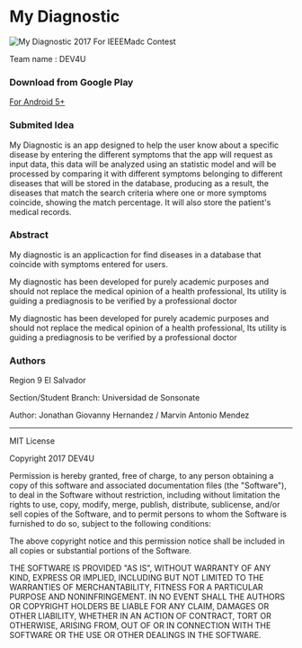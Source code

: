 # My Diagnostic

![My Diagnostic 2017](https://github.com/Tonysmarv/My_diagnostic/blob/master/poster.jpg)
For IEEEMadc Contest

Team name : DEV4U

### Download from Google Play

[For Android 5+](https://play.google.com/store/apps/details?id=org.dev4u.hv.my_diagnostic)


### Submited Idea

My Diagnostic is an app designed to help the user know about a specific disease by entering the different symptoms that the app will request as input data, this data will be analyzed using an statistic model and will be processed by comparing it with different symptoms belonging to different diseases that will be stored in the database, producing as a result, the diseases that match the search criteria where one or more symptoms coincide, showing the match percentage. It will also store the patient's medical records.

### Abstract

My diagnostic is an applicaction for find diseases in a database that coincide with symptoms entered for users.

My diagnostic has been developed for purely academic purposes and should not replace the medical opinion of a
health professional, Its utility is guiding a prediagnosis to be verified by a professional doctor

My diagnostic has been developed for purely academic purposes and should not replace the medical opinion of a
health professional, Its utility is guiding a prediagnosis to be verified by a professional doctor

### Authors

Region 9 El Salvador

Section/Student Branch: Universidad de Sonsonate

Author: Jonathan Giovanny Hernandez / Marvin Antonio Mendez

<hr>

MIT License

Copyright 2017 DEV4U

Permission is hereby granted, free of charge, to any person obtaining a copy of this software and associated documentation files (the "Software"), to deal in the Software without restriction, including without limitation the rights to use, copy, modify, merge, publish, distribute, sublicense, and/or sell copies of the Software, and to permit persons to whom the Software is furnished to do so, subject to the following conditions:

The above copyright notice and this permission notice shall be included in all copies or substantial portions of the Software.

THE SOFTWARE IS PROVIDED "AS IS", WITHOUT WARRANTY OF ANY KIND, EXPRESS OR IMPLIED, INCLUDING BUT NOT LIMITED TO THE WARRANTIES OF MERCHANTABILITY, FITNESS FOR A PARTICULAR PURPOSE AND NONINFRINGEMENT. IN NO EVENT SHALL THE AUTHORS OR COPYRIGHT HOLDERS BE LIABLE FOR ANY CLAIM, DAMAGES OR OTHER LIABILITY, WHETHER IN AN ACTION OF CONTRACT, TORT OR OTHERWISE, ARISING FROM, OUT OF OR IN CONNECTION WITH THE SOFTWARE OR THE USE OR OTHER DEALINGS IN THE SOFTWARE.



